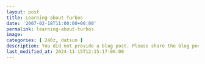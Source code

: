 ```yaml
---
layout: post
title: Learning about Turbos
date: '2007-02-18T11:00:00+00:00'
permalink: learning-about-turbos
image: 
categories: [ 240z, datsun ]
description: You did not provide a blog post. Please share the blog post details so I can assist you effectively.
last_modified_at: 2024-11-15T12:15:17-06:00
---
```




